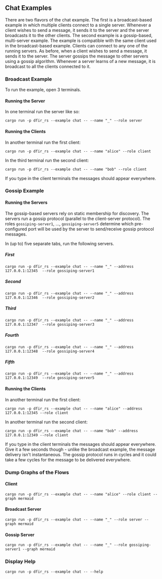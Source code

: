 ## Chat Examples
There are two flavors of the chat example. The first is a broadcast-based example in which multiple clients connect to a
single server. Whenever a client wishes to send a message, it sends it to the server and the server broadcasts it to
the other clients. The second example is a gossip-based, multi-server example. The example is compatible with the same
client used in the broadcast-based example. Clients can connect to any one of the  running servers. As before, when a 
client wishes to send a message, it sends it to the server. The server gossips the message to other servers using a 
gossip algorithm. Whenever a server learns of a new message, it is broadcast to all the clients connected to it.

### Broadcast Example

To run the example, open 3 terminals.

#### Running the Server
In one terminal run the server like so:
```shell
cargo run -p dfir_rs --example chat -- --name "_" --role server
```

#### Running the Clients
In another terminal run the first client:
```shell
cargo run -p dfir_rs --example chat -- --name "alice" --role client
```

In the third terminal run the second client:
```shell
cargo run -p dfir_rs --example chat -- --name "bob" --role client
```

If you type in the client terminals the messages should appear everywhere.

### Gossip Example
#### Running the Servers
The gossip-based servers rely on static membership for discovery. The servers run a gossip protocol (parallel to the 
client-server protocol). The roles `gossiping-server1`, ..., `gossiping-server5` determine which pre-configured port
will be used by the server to send/receive gossip protocol messages.

In (up to) five separate tabs, run the following servers. 

##### First
```shell
cargo run -p dfir_rs --example chat -- --name "_" --address 127.0.0.1:12345  --role gossiping-server1 
```
##### Second
```shell
cargo run -p dfir_rs --example chat -- --name "_" --address 127.0.0.1:12346  --role gossiping-server2 
```
##### Third
```shell
cargo run -p dfir_rs --example chat -- --name "_" --address 127.0.0.1:12347  --role gossiping-server3 
```

##### Fourth
```shell
cargo run -p dfir_rs --example chat -- --name "_" --address 127.0.0.1:12348  --role gossiping-server4 
```

##### Fifth
```shell
cargo run -p dfir_rs --example chat -- --name "_" --address 127.0.0.1:12349  --role gossiping-server5 
```
#### Running the Clients
In another terminal run the first client:
```shell
cargo run -p dfir_rs --example chat -- --name "alice" --address 127.0.0.1:12345 --role client
```

In another terminal run the second client:
```shell
cargo run -p dfir_rs --example chat -- --name "bob" --address 127.0.0.1:12349 --role client
```

If you type in the client terminals the messages should appear everywhere. Give it a few seconds though - unlike the
broadcast example, the message delivery isn't instantaneous. The gossip protocol runs in cycles and it could take a few
cycles for the message to be delivered everywhere.

### Dump Graphs of the Flows
#### Client
```shell
cargo run -p dfir_rs --example chat -- --name "alice" --role client --graph mermaid
```
#### Broadcast Server
```shell
cargo run -p dfir_rs --example chat -- --name "_" --role server --graph mermaid
```

#### Gossip Server
```shell
cargo run -p dfir_rs --example chat -- --name "_" --role gossiping-server1 --graph mermaid
```

### Display Help
```shell
cargo run -p dfir_rs --example chat -- --help
```